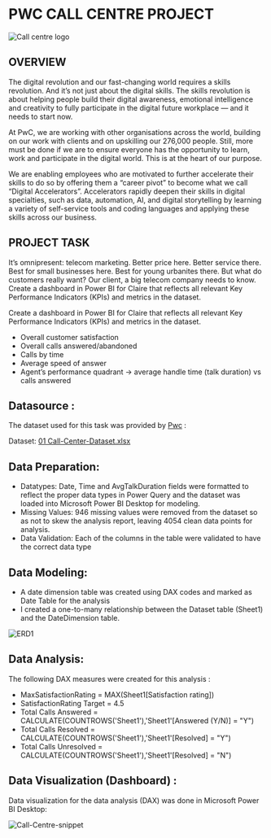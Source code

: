# PWC CALL CENTRE PROJECT

![Call centre logo](https://github.com/user-attachments/assets/cb64bf91-796c-4db1-8792-0c7f8daa9ceb)

## OVERVIEW

The digital revolution and our fast-changing world requires a skills revolution. And it’s not just about the digital skills. The skills revolution is about helping people build their digital awareness, emotional intelligence and creativity to fully participate in the digital future workplace — and it needs to start now.

At PwC, we are working with other organisations across the world, building on our work with clients and on upskilling our 276,000 people. Still, more must be done if we are to ensure everyone has the opportunity to learn, work and participate in the digital world. This is at the heart of our purpose.

We are enabling employees who are motivated to further accelerate their skills to do so by offering them a “career pivot” to become what we call “Digital Accelerators”. Accelerators rapidly deepen their skills in digital specialties, such as data, automation, AI, and digital storytelling by learning a variety of self-service tools and coding languages and applying these skills across our business.

## PROJECT TASK
It’s omnipresent: telecom marketing. Better price here. Better service there. Best for small businesses here. Best for young urbanites there. But what do customers really want? Our client, a big telecom company needs to know. 
Create a dashboard in Power BI for Claire that reflects all relevant Key Performance Indicators (KPIs) and metrics in the dataset.

Create a dashboard in Power BI for Claire that reflects all relevant Key Performance Indicators (KPIs) and metrics in the dataset.

- Overall customer satisfaction
- Overall calls answered/abandoned
- Calls by time
- Average speed of answer
- Agent’s performance quadrant -> average handle time (talk duration) vs calls answered

## Datasource :

The dataset used for this task was provided by [Pwc](https://www.pwc.ch/en/careers-with-pwc/students/virtual-case-experience.html) :

Dataset: 
[01 Call-Center-Dataset.xlsx](https://github.com/user-attachments/files/17128509/01.Call-Center-Dataset.xlsx)

## Data Preparation:

- Datatypes: Date, Time and AvgTalkDuration fields were formatted to reflect the proper data types in Power Query and the dataset was loaded into Microsoft Power BI Desktop for modeling.
- Missing Values: 946 missing values were removed from the dataset so as not to skew the analysis report, leaving 4054 clean data points for analysis.
- Data Validation: Each of the columns in the table were validated to have the correct data type

## Data Modeling:

- A date dimension table was created using DAX codes and marked as Date Table for the analysis
- I created a one-to-many relationship between the Dataset table (Sheet1) and the DateDimension table.

![ERD1](https://github.com/user-attachments/assets/714967e9-b6fa-470a-a58a-afd52e8155dc)

## Data Analysis:

The following DAX measures were created for this analysis :

- MaxSatisfactionRating = MAX(Sheet1[Satisfaction rating])
- SatisfactionRating Target = 4.5
- Total Calls Answered = CALCULATE(COUNTROWS('Sheet1'),'Sheet1'[Answered (Y/N)] = "Y")
- Total Calls Resolved = CALCULATE(COUNTROWS('Sheet1'),'Sheet1'[Resolved] = "Y")
- Total Calls Unresolved = CALCULATE(COUNTROWS('Sheet1'),'Sheet1'[Resolved] = "N")

## Data Visualization (Dashboard) :

Data visualization for the data analysis (DAX) was done in Microsoft Power BI Desktop:

![Call-Centre-snippet](https://github.com/user-attachments/assets/fbc0c14d-5bb3-45fc-997f-f5842203df00)


